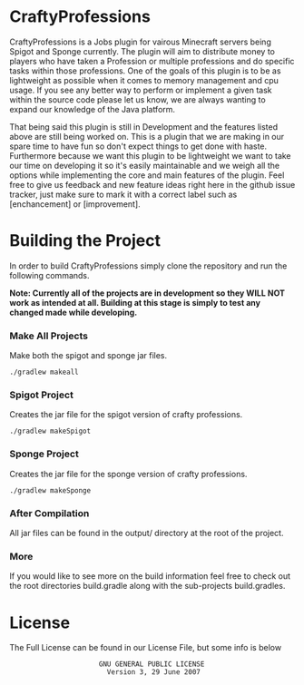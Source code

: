 # CraftyProfessions
CraftyProfessions is a Jobs plugin for vairous Minecraft servers being Spigot and Sponge currently. The plugin will aim to distribute money to players who have taken a Profession or multiple professions and do specific tasks within those professions. One of the goals of this plugin is to be as lightweight as possible when it comes to memory management and cpu usage. If you see any better way to perform or implement a given task within the source code please let us know, we are always wanting to expand our knowledge of the Java platform.

That being said this plugin is still in Development and the features listed above are still being worked on. This is a plugin that we are making in our spare time to have fun so don't expect things to get done with haste. Furthermore because we want this plugin to be lightweight we want to take our time on developing it so it's easily maintainable and we weigh all the options while implementing the core and main features of the plugin. Feel free to give us feedback and new feature ideas right here in the github issue tracker, just make sure to mark it with a correct label such as [enchancement] or [improvement].

# Building the Project
In order to build CraftyProfessions simply clone the repository and run the following commands.

**Note: Currently all of the projects are in development so they WILL NOT work as intended at all. Building at this stage is simply to test any changed made while developing.**

### Make All Projects
<p>Make both the spigot and sponge jar files.</p>
<code>./gradlew makeall</code>

### Spigot Project
<p>Creates the jar file for the spigot version of crafty professions.</p>
<code>./gradlew makeSpigot</code>

### Sponge Project
<p>Creates the jar file for the sponge version of crafty professions.</p>
<code>./gradlew makeSponge</code>

### After Compilation
All jar files can be found in the output/ directory at the root of the project.

### More
If you would like to see more on the build information feel free to check out the root directories build.gradle along with the sub-projects build.gradles.

# License
The Full License can be found in our License File, but some info is below                     

                          GNU GENERAL PUBLIC LICENSE
                            Version 3, 29 June 2007
